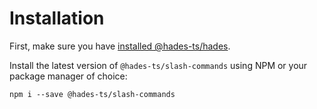 # Installation

First, make sure you have [installed @hades-ts/hades](../hades/installation.md).

Install the latest version of `@hades-ts/slash-commands` using NPM or your package manager of choice:

    npm i --save @hades-ts/slash-commands